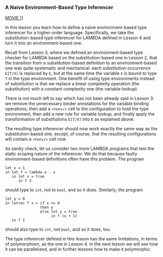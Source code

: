 ### A Naive Environment-Based Type Inferencer

[MOVIE []]()

In this lesson you learn how to define a naive environment-based type
inferencer for a higher-order language.  Specifically, we take the
substitution-based type inferencer for LAMBDA defined in Lesson 4 and
turn it into an environment-based one.

Recall from Lesson 3, where we defined an environment-based type
checker for LAMBDA based on the substitution-based one in Lesson 2,
that the transition from a substitution-based definition to an
environment-based one was quite systematic and mechanical: each
substitution occurrence `E[T/X]` is replaced by `E`, but at the same time
the variable `X` is bound to type `T` in the type environment.  One benefit
of using type environments instead of substitution is that we replace
a linear complexity operation (the substitution) with a constant
complexity one (the variable lookup).

There is not much left to say which has not been already said in
Lesson 3: we remove the unnecessary binder annotations for the
variable binding operations, then add a `<tenv/>` cell to the
configuration to hold the type environment, then add a new rule for
variable lookup, and finally apply the transformation of substitutions
`E[T/X]` into `E` as explained above.

The resulting type inferencer should now work exactly the same way as
the substitution-based one, except, of course, that the resulting
configurations will contain a `<tenv/>` cell now.

As sanity check, let us consider two more LAMBDA programs that test
the static scoping nature of the inferencer.  We do that because
faulty environment-based definitions often have this problem.  The
program

    let x = 1
    in let f = lambda a . x
       in let x = true
          in f 3

should type to `int`, not to `bool`, and so it does.  Similarly, the
program

    let y = 0
    in letrec f x = if x <= 0
                    then y
                    else let y = true
                         in f (x + 1)
       in f 1

should also type to `int`, not `bool`, and so it does, too.

The type inferencer defined in this lesson has the same limitations,
in terms of polymorphism, as the one in Lesson 4.  In the next
lesson we will see how it can be parallelized, and in further lessons
how to make it polymorphic.

